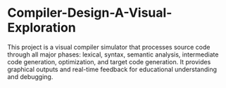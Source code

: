 # Compiler-Design-A-Visual-Exploration
This project is a visual compiler simulator that processes source code through all major phases: lexical, syntax, semantic analysis, intermediate code generation, optimization, and target code generation. It provides graphical outputs and real-time feedback for educational understanding and debugging.
